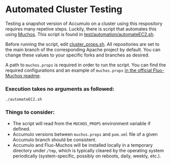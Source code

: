 # Automated Cluster Testing

Testing a snapshot version of Accumulo on a cluster using this respository requires many repetive steps.  Luckily, there is script that automates this using [Muchos].  This script is found in [test/automation/automateEC2.sh](automateEC2.sh).  

Before running the script, edit [cluster_props.sh](cluster_props.sh). All repositories are set to the main branch of the corresponding Apache project by default. You can change these values to your specific forks and branches as desired.

A path to `muchos.props` is required in order to run the script. You can find the required configurations and an example of `muchos.props` [in the official Fluo-Muchos readme][Muchos].

### Execution takes no arguments as followed: 
    ./automateEC2.sh

### Things to consider:
* The script will read from the `MUCHOS_PROPS` environment variable if defined. 
* Accumulo versions between `muchos.props` and `pom.xml` file of a given Accumulo branch should be consistent.
* Accumulo and Fluo-Muchos will be installed locally in a temporary directory under `/tmp`, which is typically cleared by the operating system periodically (system-specific, possibly on reboots, daily, weekly, etc.).

[Muchos]: https://github.com/apache/fluo-muchos
